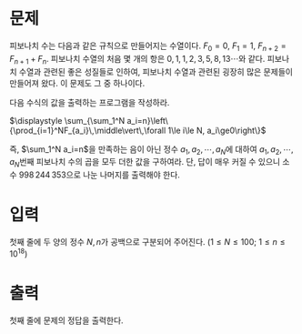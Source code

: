 # 문제

피보나치 수는 다음과 같은 규칙으로 만들어지는 수열이다. $F_0=0,$ $F_1=1,$ $F_{n+2}=F_{n+1}+F_n$. 피보나치 수열의 처음 몇 개의 항은 $0, 1, 1, 2, 3, 5, 8, 13\cdots$와 같다. 피보나치 수열과 관련된 좋은 성질들로 인하여, 피보나치 수열과 관련된 굉장히 많은 문제들이 만들어져 왔다. 이 문제도 그 중 하나이다.

다음 수식의 값을 출력하는 프로그램을 작성하라.

$\displaystyle \sum_{\sum_1^N a_i=n}\left\{\prod_{i=1}^NF_{a_i}\,\middle\vert\,\forall 1\le i\le N, a_i\ge0\right\}$

즉, $\sum_1^N a_i=n$을 만족하는 음이 아닌 정수 $a_1,a_2,\cdots,a_N$에 대하여 $a_1, a_2, \cdots, a_N$번째 피보나치 수의 곱을 모두 더한 값을 구하여라. 단, 답이 매우 커질 수 있으니 소수 $998\,244\,353$으로 나눈 나머지를 출력해야 한다.

# 입력

첫째 줄에 두 양의 정수 $N,n$가 공백으로 구분되어 주어진다. $(1\le N\le 100;$ $1\le n\le 10^{18})$

# 출력

첫째 줄에 문제의 정답을 출력한다.